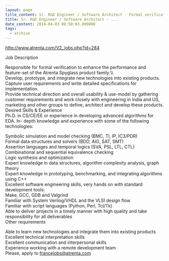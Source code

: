 ```yaml
---
layout: page
title_content: Sr. R&D Engineer / Software Architect - Formal verification at ATRENTA (Grenoble)
title: Sr. R&D Engineer / Software Architect - ...
date_content: 2014-04-03 08:50:03.000000
tags:
  - archive
---
```

<http://www.atrenta.com/V2_jobs.php?id=284>  
  
Job Description  
  
Responsible for formal verification to enhance the performance and feature-set
of the Atrenta Spyglass product family.\\\  
Develop, prototype, and integrate new technologies into existing products.  
Capture user requirements and write detailed specifications for
implementation.  
Provide technical direction and overall usability & use-model by gathering
customer requirements and work closely with engineering in India and US,
marketing and other groups to define, architect and develop these products.  
Desired Skills & Experience  
Ph.D. in CS/CE/EE or experience in developing advanced algorithms for EDA. In-
depth knowledge and experience with some of the following technologies:  
  
Symbolic simulation and model checking (BMC, TI, IP, IC3/PDR)  
Formal data structures and solvers (BDD, AIG, SAT, SMT)  
Assertion languages and temporal logics (SVA, PSL, LTL, CTL)  
Combinational and sequential equivalence checking  
Logic synthesis and optimization  
Expert knowledge in data structures, algorithm complexity analysis, graph
theory  
Expert knowledge in prototyping, benchmarking, and integrating algorithms
using C++  
Excellent software engineering skills, very hands on with standard development
tools:  
Make, GCC, GDB and Valgrind  
Familiar with System Verilog/VHDL and the VLSI design flow  
Familiar with script languages (Python, Perl, Tcl/Tk)  
Able to deliver projects in a timely manner with high quality and take
responsibility for all deliverables  
Other requirements  
  
Able to learn new technologies and integrate them into existing products  
Excellent technical interpretation skills  
Excellent communication and interpersonal skills  
Experience working with a remote development team  
Please, apply to [francejobs@atrenta.com](mailto:francejobs@atrenta.com)

